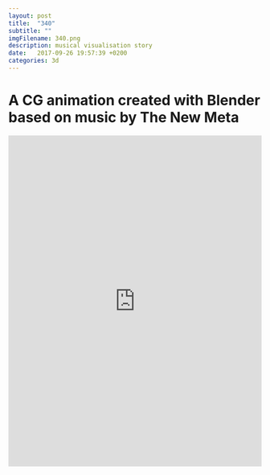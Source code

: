 ```yaml
---
layout: post
title:  "340"
subtitle: ""
imgFilename: 340.png
description: musical visualisation story
date:   2017-09-26 19:57:39 +0200
categories: 3d
---
```


# A CG animation created with Blender based on music by The New Meta


<iframe width="100%" height="659" src="https://www.youtube.com/embed/icIyCURQEfg" frameborder="0" allow="accelerometer; autoplay; encrypted-media; gyroscope; picture-in-picture" allowfullscreen></iframe>